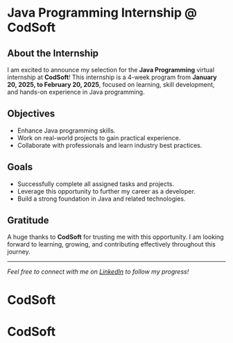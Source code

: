 # Java Programming Internship @ CodSoft

## About the Internship
I am excited to announce my selection for the **Java Programming** virtual internship at **CodSoft**! This internship is a 4-week program from **January 20, 2025, to February 20, 2025**, focused on learning, skill development, and hands-on experience in Java programming.

## Objectives
- Enhance Java programming skills.
- Work on real-world projects to gain practical experience.
- Collaborate with professionals and learn industry best practices.

## Goals
- Successfully complete all assigned tasks and projects.
- Leverage this opportunity to further my career as a developer.
- Build a strong foundation in Java and related technologies.

## Gratitude
A huge thanks to **CodSoft** for trusting me with this opportunity. I am looking forward to learning, growing, and contributing effectively throughout this journey.

---

*Feel free to connect with me on [LinkedIn](https://www.linkedin.com/) to follow my progress!*
# CodSoft
# CodSoft
